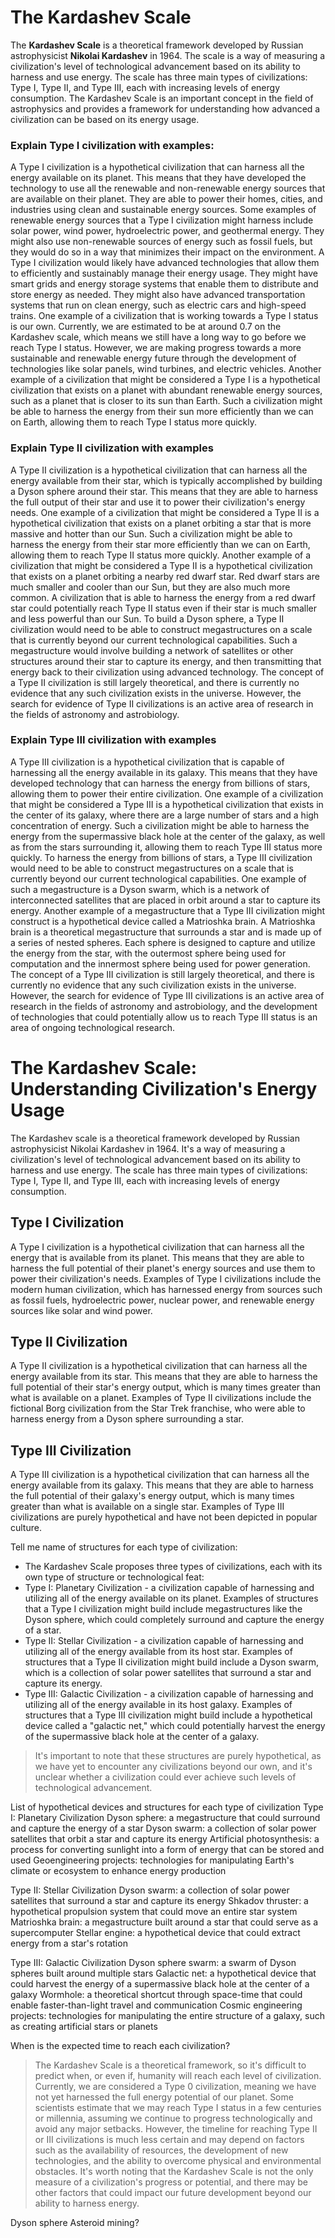 # The Kardashev Scale

The **Kardashev Scale** is a theoretical framework developed by Russian astrophysicist **Nikolai Kardashev** in 1964. The scale is a way of measuring a civilization's level of technological advancement based on its ability to harness and use energy. The scale has three main types of civilizations: Type I, Type II, and Type III, each with increasing levels of energy consumption. The Kardashev Scale is an important concept in the field of astrophysics and provides a framework for understanding how advanced a civilization can be based on its energy usage.

### Explain Type I civilization with examples:
A Type I civilization is a hypothetical civilization that can harness all the energy available on its planet. This means that they have developed the technology to use all the renewable and non-renewable energy sources that are available on their planet. They are able to power their homes, cities, and industries using clean and sustainable energy sources.
Some examples of renewable energy sources that a Type I civilization might harness include solar power, wind power, hydroelectric power, and geothermal energy. They might also use non-renewable sources of energy such as fossil fuels, but they would do so in a way that minimizes their impact on the environment.
A Type I civilization would likely have advanced technologies that allow them to efficiently and sustainably manage their energy usage. They might have smart grids and energy storage systems that enable them to distribute and store energy as needed. They might also have advanced transportation systems that run on clean energy, such as electric cars and high-speed trains.
One example of a civilization that is working towards a Type I status is our own. Currently, we are estimated to be at around 0.7 on the Kardashev scale, which means we still have a long way to go before we reach Type I status. However, we are making progress towards a more sustainable and renewable energy future through the development of technologies like solar panels, wind turbines, and electric vehicles.
Another example of a civilization that might be considered a Type I is a hypothetical civilization that exists on a planet with abundant renewable energy sources, such as a planet that is closer to its sun than Earth. Such a civilization might be able to harness the energy from their sun more efficiently than we can on Earth, allowing them to reach Type I status more quickly.

### Explain Type II civilization with examples
A Type II civilization is a hypothetical civilization that can harness all the energy available from their star, which is typically accomplished by building a Dyson sphere around their star. This means that they are able to harness the full output of their star and use it to power their civilization's energy needs.
One example of a civilization that might be considered a Type II is a hypothetical civilization that exists on a planet orbiting a star that is more massive and hotter than our Sun. Such a civilization might be able to harness the energy from their star more efficiently than we can on Earth, allowing them to reach Type II status more quickly.
Another example of a civilization that might be considered a Type II is a hypothetical civilization that exists on a planet orbiting a nearby red dwarf star. Red dwarf stars are much smaller and cooler than our Sun, but they are also much more common. A civilization that is able to harness the energy from a red dwarf star could potentially reach Type II status even if their star is much smaller and less powerful than our Sun.
To build a Dyson sphere, a Type II civilization would need to be able to construct megastructures on a scale that is currently beyond our current technological capabilities. Such a megastructure would involve building a network of satellites or other structures around their star to capture its energy, and then transmitting that energy back to their civilization using advanced technology.
The concept of a Type II civilization is still largely theoretical, and there is currently no evidence that any such civilization exists in the universe. However, the search for evidence of Type II civilizations is an active area of research in the fields of astronomy and astrobiology.

### Explain Type III civilization with examples
A Type III civilization is a hypothetical civilization that is capable of harnessing all the energy available in its galaxy. This means that they have developed technology that can harness the energy from billions of stars, allowing them to power their entire civilization.
One example of a civilization that might be considered a Type III is a hypothetical civilization that exists in the center of its galaxy, where there are a large number of stars and a high concentration of energy. Such a civilization might be able to harness the energy from the supermassive black hole at the center of the galaxy, as well as from the stars surrounding it, allowing them to reach Type III status more quickly.
To harness the energy from billions of stars, a Type III civilization would need to be able to construct megastructures on a scale that is currently beyond our current technological capabilities. One example of such a megastructure is a Dyson swarm, which is a network of interconnected satellites that are placed in orbit around a star to capture its energy.
Another example of a megastructure that a Type III civilization might construct is a hypothetical device called a Matrioshka brain. A Matrioshka brain is a theoretical megastructure that surrounds a star and is made up of a series of nested spheres. Each sphere is designed to capture and utilize the energy from the star, with the outermost sphere being used for computation and the innermost sphere being used for power generation.
The concept of a Type III civilization is still largely theoretical, and there is currently no evidence that any such civilization exists in the universe. However, the search for evidence of Type III civilizations is an active area of research in the fields of astronomy and astrobiology, and the development of technologies that could potentially allow us to reach Type III status is an area of ongoing technological research.



# The Kardashev Scale: Understanding Civilization's Energy Usage
The Kardashev scale is a theoretical framework developed by Russian astrophysicist Nikolai Kardashev in 1964. It's a way of measuring a civilization's level of technological advancement based on its ability to harness and use energy. The scale has three main types of civilizations: Type I, Type II, and Type III, each with increasing levels of energy consumption.
## Type I Civilization
A Type I civilization is a hypothetical civilization that can harness all the energy that is available from its planet. This means that they are able to harness the full potential of their planet's energy sources and use them to power their civilization's needs. Examples of Type I civilizations include the modern human civilization, which has harnessed energy from sources such as fossil fuels, hydroelectric power, nuclear power, and renewable energy sources like solar and wind power.
## Type II Civilization
A Type II civilization is a hypothetical civilization that can harness all the energy available from its star. This means that they are able to harness the full potential of their star's energy output, which is many times greater than what is available on a planet. Examples of Type II civilizations include the fictional Borg civilization from the Star Trek franchise, who were able to harness energy from a Dyson sphere surrounding a star.
## Type III Civilization
A Type III civilization is a hypothetical civilization that can harness all the energy available from its galaxy. This means that they are able to harness the full potential of their galaxy's energy output, which is many times greater than what is available on a single star. Examples of Type III civilizations are purely hypothetical and have not been depicted in popular culture.




Tell me name of structures for each type of civilization:
- The Kardashev Scale proposes three types of civilizations, each with its own type of structure or technological feat:
- Type I: Planetary Civilization - a civilization capable of harnessing and utilizing all of the energy available on its planet. Examples of structures that a Type I civilization might build include megastructures like the Dyson sphere, which could completely surround and capture the energy of a star.
- Type II: Stellar Civilization - a civilization capable of harnessing and utilizing all of the energy available from its host star. Examples of structures that a Type II civilization might build include a Dyson swarm, which is a collection of solar power satellites that surround a star and capture its energy.
- Type III: Galactic Civilization - a civilization capable of harnessing and utilizing all of the energy available in its host galaxy. Examples of structures that a Type III civilization might build include a hypothetical device called a "galactic net," which could potentially harvest the energy of the supermassive black hole at the center of a galaxy.
>It's important to note that these structures are purely hypothetical, as we have yet to encounter any civilizations beyond our own, and it's unclear whether a civilization could ever achieve such levels of technological advancement.



List of hypothetical devices and structures for each type of civilization
Type I: Planetary Civilization
    Dyson sphere: a megastructure that could surround and capture the energy of a star
    Dyson swarm: a collection of solar power satellites that orbit a star and capture its energy
    Artificial photosynthesis: a process for converting sunlight into a form of energy that can be stored and used
    Geoengineering projects: technologies for manipulating Earth's climate or ecosystem to enhance energy production

Type II: Stellar Civilization
    Dyson swarm: a collection of solar power satellites that surround a star and capture its energy
    Shkadov thruster: a hypothetical propulsion system that could move an entire star system
    Matrioshka brain: a megastructure built around a star that could serve as a supercomputer
    Stellar engine: a hypothetical device that could extract energy from a star's rotation

Type III: Galactic Civilization
    Dyson sphere swarm: a swarm of Dyson spheres built around multiple stars
    Galactic net: a hypothetical device that could harvest the energy of a supermassive black hole at the center of a galaxy
    Wormhole: a theoretical shortcut through space-time that could enable faster-than-light travel and communication
    Cosmic engineering projects: technologies for manipulating the entire structure of a galaxy, such as creating artificial stars or planets

When is the expected time to reach each civilization?
>The Kardashev Scale is a theoretical framework, so it's difficult to predict when, or even if, humanity will reach each level of civilization. Currently, we are considered a Type 0 civilization, meaning we have not yet harnessed the full energy potential of our planet. Some scientists estimate that we may reach Type I status in a few centuries or millennia, assuming we continue to progress technologically and avoid any major setbacks. However, the timeline for reaching Type II or III civilizations is much less certain and may depend on factors such as the availability of resources, the development of new technologies, and the ability to overcome physical and environmental obstacles. It's worth noting that the Kardashev Scale is not the only measure of a civilization's progress or potential, and there may be other factors that could impact our future development beyond our ability to harness energy.



Dyson sphere
Asteroid mining?
